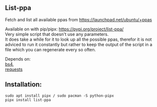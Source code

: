 ## List-ppa

Fetch and list all available ppas from https://launchpad.net/ubuntu/+ppas  

Available on with pip/pipx: https://pypi.org/project/list-ppa/  
Very simple script that doesn't use any parameters.  
It does take a while for it to look up all the possible ppas, therefor it is not adviced to run it constantly but rather to keep the output of the script in a file which you can regenerate every so often.  

Depends on:  
    [bs4](https://pypi.org/project/bs4/),  
    [requests](https://pypi.org/project/requests/)  

## Installation:  

```
sudo apt install pipx / sudo pacman -S python-pipx
pipx install list-ppa
```  

